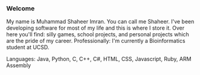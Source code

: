 ### Welcome

My name is Muhammad Shaheer Imran. You can call me Shaheer. I've been developing software for most of my life and this is where I store it. Over here you'll find: silly games, school projects, and personal projects which are the pride of my career. Professionally: I'm currently a Bioinformatics student at UCSD.

Languages: Java, Python, C, C++, C#, HTML, CSS, Javascript, Ruby, ARM Assembly
